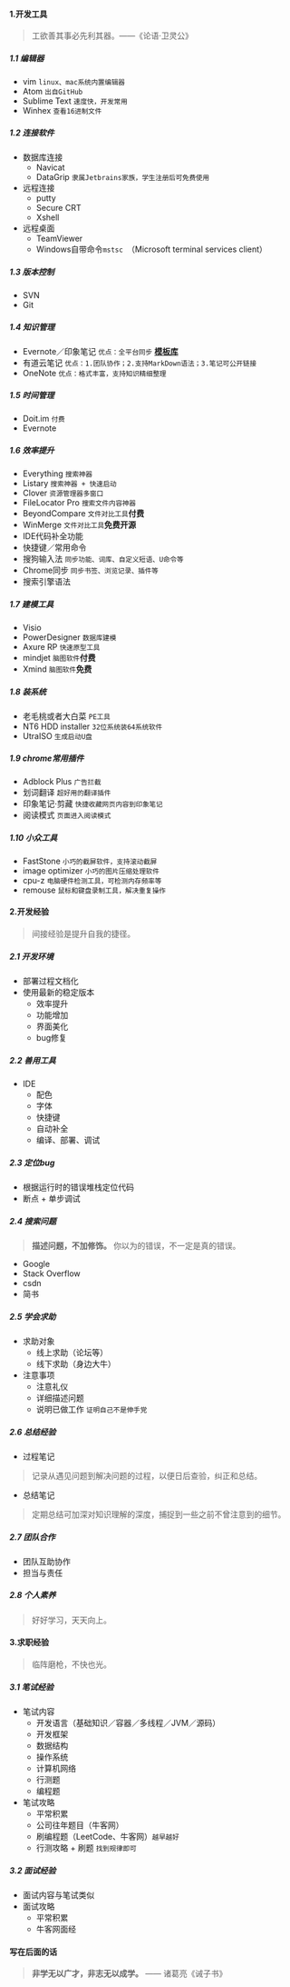 #### 1.开发工具
> 工欲善其事必先利其器。——《论语·卫灵公》
##### 1.1 编辑器
* vim `linux、mac系统内置编辑器`
* Atom `出自GitHub`
* Sublime Text  `速度快，开发常用`
* Winhex  `查看16进制文件`
##### 1.2 连接软件
* 数据库连接
	* Navicat
	* DataGrip `隶属Jetbrains家族，学生注册后可免费使用`
* 远程连接
	* putty
	* Secure CRT
	* Xshell
* 远程桌面
	* TeamViewer
	* Windows自带命令`mstsc `（Microsoft terminal services client）
##### 1.3 版本控制
* SVN
* Git
##### 1.4 知识管理
* Evernote／印象笔记   `优点：全平台同步` **[模板库](https://list.yinxiang.com/)**
* 有道云笔记 `优点：1.团队协作；2.支持MarkDown语法；3.笔记可公开链接`
* OneNote `优点：格式丰富，支持知识精细整理`
##### 1.5 时间管理
* Doit.im `付费`
* Evernote
##### 1.6 效率提升
* Everything `搜索神器`
* Listary `搜索神器 + 快速启动`
* Clover `资源管理器多窗口`
* FileLocator Pro `搜索文件内容神器`
* BeyondCompare `文件对比工具`**付费**
* WinMerge `文件对比工具`**免费开源**
* IDE代码补全功能
* 快捷键／常用命令
* 搜狗输入法 `同步功能、词库、自定义短语、U命令等`
* Chrome同步 `同步书签、浏览记录、插件等`
* 搜索引擎语法
##### 1.7 建模工具
* Visio
* PowerDesigner `数据库建模`
* Axure RP `快速原型工具`
* mindjet `脑图软件`**付费**
* Xmind `脑图软件`**免费**
##### 1.8 装系统
* 老毛桃或者大白菜 `PE工具`
* NT6 HDD installer `32位系统装64系统软件`
* UtraISO `生成启动U盘`
##### 1.9 chrome常用插件
* Adblock Plus `广告拦截`
* 划词翻译 `超好用的翻译插件`
* 印象笔记·剪藏 `快捷收藏网页内容到印象笔记`
* 阅读模式 `页面进入阅读模式`
##### 1.10 小众工具
* FastStone `小巧的截屏软件，支持滚动截屏`
* image optimizer `小巧的图片压缩处理软件`
* cpu-z `电脑硬件检测工具，可检测内存频率等`
* remouse `鼠标和键盘录制工具，解决重复操作`
#### 2.开发经验
> 间接经验是提升自我的捷径。
##### 2.1 开发环境
* 部署过程文档化
* 使用最新的稳定版本
	* 效率提升
	* 功能增加
	* 界面美化
	* bug修复
##### 2.2 善用工具
* IDE
	* 配色
	* 字体
	* 快捷键
	* 自动补全
	* 编译、部署、调试
##### 2.3 定位bug
* 根据运行时的错误堆栈定位代码
* 断点 + 单步调试
##### 2.4 搜索问题
> **描述问题，不加修饰。**
> 你以为的错误，不一定是真的错误。

* Google
* Stack Overflow
* csdn
* 简书
##### 2.5 学会求助
* 求助对象
	* 线上求助（论坛等）
	* 线下求助（身边大牛）
* 注意事项
	* 注意礼仪
	* 详细描述问题
	* 说明已做工作  `证明自己不是伸手党`
##### 2.6 总结经验
* 过程笔记
> 记录从遇见问题到解决问题的过程，以便日后查验，纠正和总结。

* 总结笔记
> 定期总结可加深对知识理解的深度，捕捉到一些之前不曾注意到的细节。
##### 2.7 团队合作
* 团队互助协作
*  担当与责任
##### 2.8 个人素养
> 好好学习，天天向上。
#### 3.求职经验
> 临阵磨枪，不快也光。
##### 3.1 笔试经验
* 笔试内容
	* 开发语言（基础知识／容器／多线程／JVM／源码）
	* 开发框架
	* 数据结构
	* 操作系统
	* 计算机网络
	* 行测题
	* 编程题
* 笔试攻略
	* 平常积累
	* 公司往年题目（牛客网）
	* 刷编程题（LeetCode、牛客网）`越早越好`
	* 行测攻略 + 刷题 `找到规律即可`
##### 3.2 面试经验
* 面试内容与笔试类似
* 面试攻略
	* 平常积累
	* 牛客网面经
#### 写在后面的话
> **非学无以广才，非志无以成学。**   —— 诸葛亮《诫子书》